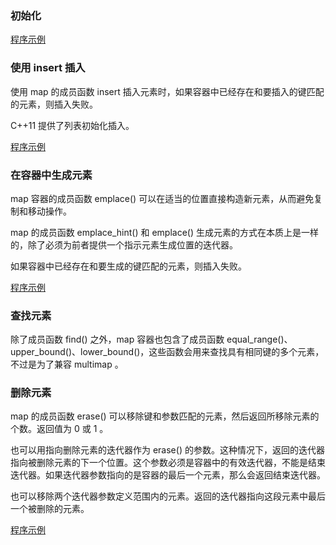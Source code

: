 
### 初始化

[程序示例](11_Map/01_map_initialize.cpp)


### 使用 insert 插入

使用 map 的成员函数 insert 插入元素时，如果容器中已经存在和要插入的键匹配的元素，则插入失败。 

C++11 提供了列表初始化插入。

[程序示例](11_Map/02_map_insert.cpp)


### 在容器中生成元素

map 容器的成员函数 emplace() 可以在适当的位置直接构造新元素，从而避免复制和移动操作。

map 的成员函数 emplace_hint() 和 emplace() 生成元素的方式在本质上是一样的，除了必须为前者提供一个指示元素生成位置的迭代器。

如果容器中已经存在和要生成的键匹配的元素，则插入失败。

[程序示例](11_Map/03_map_emplace.cpp)


### 查找元素

除了成员函数 find() 之外，map 容器也包含了成员函数 equal_range()、upper_bound()、lower_bound()，这些函数会用来查找具有相同键的多个元素，不过是为了兼容 multimap 。


### 删除元素

map 的成员函数 erase() 可以移除键和参数匹配的元素，然后返回所移除元素的个数。返回值为 0 或 1 。

也可以用指向删除元素的迭代器作为 erase() 的参数。这种情况下，返回的迭代器指向被删除元素的下一个位置。这个参数必须是容器中的有效迭代器，不能是结束迭代器。如果迭代器参数指向的是容器的最后一个元素，那么会返回结束迭代器。

也可以移除两个迭代器参数定义范围内的元素。返回的迭代器指向这段元素中最后一个被删除的元素。

[程序示例](11_Map/04_map_erase.cpp)

